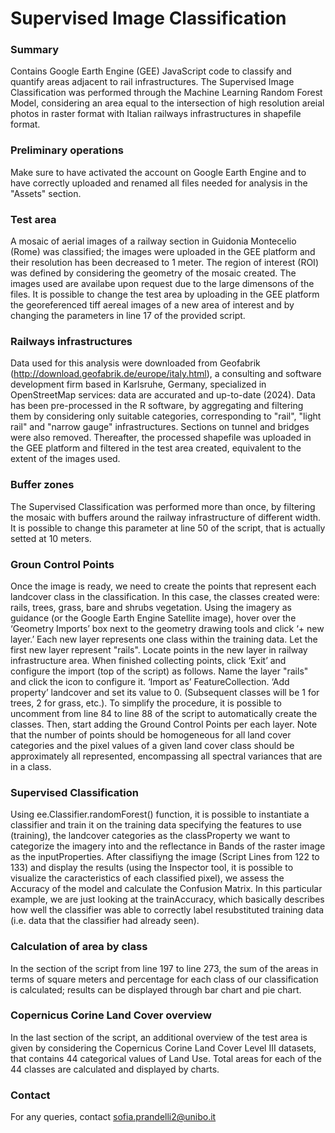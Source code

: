 # Supervised Image Classification
### Summary
Contains Google Earth Engine (GEE) JavaScript code to classify and quantify areas adjacent to rail infrastructures. The Supervised Image Classification was performed through the Machine Learning Random Forest Model, considering an area equal to the intersection of high resolution areial photos in raster format with Italian railways infrastructures in shapefile format. 

### Preliminary operations
Make sure to have activated the account on Google Earth Engine and to have correctly uploaded and renamed all files needed for analysis in the "Assets" section.

### Test area
A mosaic of aerial images of a railway section in Guidonia Montecelio (Rome) was classified; the images were uploaded in the GEE platform and their resolution has been decreased to 1 meter. The region of interest (ROI) was defined by considering the geometry of the mosaic created. The images used are availabe upon request due to the large dimensons of the files.
It is possible to change the test area by uploading in the GEE platform the georeferenced tiff aereal images of a new area of interest and by changing the parameters in line 17 of the provided script.

### Railways infrastructures
Data used for this analysis were downloaded from Geofabrik (http://download.geofabrik.de/europe/italy.html), a consulting and software development firm based in Karlsruhe, Germany, specialized in OpenStreetMap services: data are accurated and up-to-date (2024). Data has been pre-processed in the R software, by aggregating and filtering them by considering only suitable categories, corresponding to "rail", "light rail" and "narrow gauge" infrastructures. Sections on tunnel and bridges were also removed. Thereafter, the processed shapefile was uploaded in the GEE platform and filtered in the test area created, equivalent to the extent of the images used.

### Buffer zones
The Supervised Classification was performed more than once, by filtering the mosaic with buffers around the railway infrastructure of different width. It is possible to change this parameter at line 50 of the script, that is actually setted at 10 meters.

### Groun Control Points
Once the image is ready, we need to create the points that represent each landcover class in the classification. In this case, the classes created were: rails, trees, grass, bare and shrubs vegetation.
Using the imagery as guidance (or the Google Earth Engine Satellite image), hover over the ‘Geometry Imports’ box next to the geometry drawing tools and click ‘+ new layer.’ Each new layer represents one class within the training data. Let the first new layer represent "rails". Locate points in the new layer in railway infrastructure area. When finished collecting points, click ‘Exit’ and configure the import (top of the script) as follows. Name the layer "rails" and click the icon to configure it. ‘Import as’ FeatureCollection. ‘Add property’ landcover and set its value to 0. (Subsequent classes will be 1 for trees, 2 for grass, etc.). 
To simplify the procedure, it is possible to uncomment from line 84 to line 88 of the script to automatically create the classes. Then, start adding the Ground Control Points per each layer. Note that the number of points should be homogeneous for all land cover categories and the pixel values ​​of a given land cover class should be approximately all represented, encompassing all spectral variances that are in a class.

<!-- Keep in mind that you want to encompass all spectral variances that are in a class. We will look into assessing the quality of polygons in the next section. In general, each class should be normally distributed and not overlapping substantially with any other class. da spiegare meglio -->

### Supervised Classification
Using ee.Classifier.randomForest() function, it is possible to instantiate a classifier and train it on the training data specifying the features to use (training), the landcover categories as the classProperty we want to categorize the imagery into and the reflectance in Bands of the raster image as the inputProperties.
After classifiyng the image (Script Lines from 122 to 133) and display the results (using the Inspector tool, it is possible to visualize the caracteristics of each classified pixel), we assess the Accuracy of the model and calculate the Confusion Matrix. 
In this particular example, we are just looking at the trainAccuracy, which basically describes how well the classifier was able to correctly label resubstituted training data (i.e. data that the classifier had already seen).

### Calculation of area by class
In the section of the script from line 197 to line 273, the sum of the areas in terms of square meters and percentage for each class of our classification is calculated; results can be displayed through bar chart and pie chart.

### Copernicus Corine Land Cover overview
In the last section of the script, an additional overview of the test area is given by considering the Copernicus Corine Land Cover Level III datasets, that contains 44 categorical values of Land Use. Total areas for each of the 44 classes are calculated and displayed by charts. 

### Contact
For any queries, contact sofia.prandelli2@unibo.it
